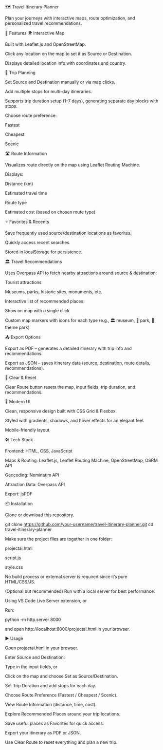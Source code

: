 🗺️ Travel Itinerary Planner

Plan your journeys with interactive maps, route optimization, and personalized travel recommendations.

🚀 Features
🌍 Interactive Map

Built with Leaflet.js and OpenStreetMap.

Click any location on the map to set it as Source or Destination.

Displays detailed location info with coordinates and country.

📍 Trip Planning

Set Source and Destination manually or via map clicks.

Add multiple stops for multi-day itineraries.

Supports trip duration setup (1–7 days), generating separate day blocks with stops.

Choose route preference:

Fastest

Cheapest

Scenic

🛣️ Route Information

Visualizes route directly on the map using Leaflet Routing Machine.

Displays:

Distance (km)

Estimated travel time

Route type

Estimated cost (based on chosen route type)

⭐ Favorites & Recents

Save frequently used source/destination locations as favorites.

Quickly access recent searches.

Stored in localStorage for persistence.

🏛️ Travel Recommendations

Uses Overpass API to fetch nearby attractions around source & destination:

Tourist attractions

Museums, parks, historic sites, monuments, etc.

Interactive list of recommended places:

Show on map with a single click

Custom map markers with icons for each type (e.g., 🏛️ museum, 🌳 park, 🎢 theme park)

📤 Export Options

Export as PDF – generates a detailed itinerary with trip info and recommendations.

Export as JSON – saves itinerary data (source, destination, route details, recommendations).

🧹 Clear & Reset

Clear Route button resets the map, input fields, trip duration, and recommendations.

🎨 Modern UI

Clean, responsive design built with CSS Grid & Flexbox.

Styled with gradients, shadows, and hover effects for an elegant feel.

Mobile-friendly layout.

🛠️ Tech Stack

Frontend: HTML, CSS, JavaScript

Maps & Routing: Leaflet.js, Leaflet Routing Machine, OpenStreetMap, OSRM API

Geocoding: Nominatim API

Attraction Data: Overpass API

Export: jsPDF

📦 Installation

Clone or download this repository.

git clone https://github.com/your-username/travel-itinerary-planner.git
cd travel-itinerary-planner


Make sure the project files are together in one folder:

projectai.html

script.js

style.css

No build process or external server is required since it’s pure HTML/CSS/JS.

(Optional but recommended) Run with a local server for best performance:

Using VS Code Live Server extension, or

Run:

python -m http.server 8000


and open http://localhost:8000/projectai.html in your browser.

▶️ Usage

Open projectai.html in your browser.

Enter Source and Destination:

Type in the input fields, or

Click on the map and choose Set as Source/Destination.

Set Trip Duration and add stops for each day.

Choose Route Preference (Fastest / Cheapest / Scenic).

View Route Information (distance, time, cost).

Explore Recommended Places around your trip locations.

Save useful places as Favorites for quick access.

Export your itinerary as PDF or JSON.

Use Clear Route to reset everything and plan a new trip.
